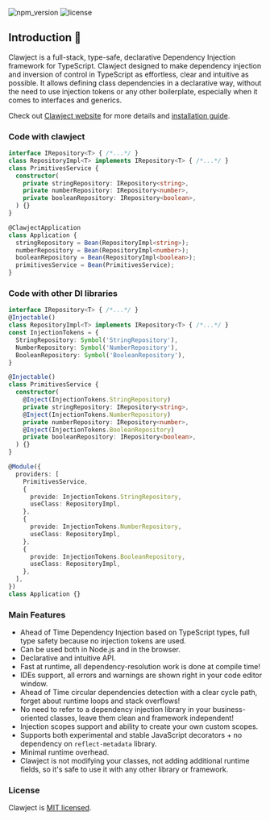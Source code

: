 ![npm_version](https://img.shields.io/npm/v/%40clawject/di?style=flat-square&color=ff7aa7)
![license](https://img.shields.io/npm/l/%40clawject%2Fdi?style=flat-square)

## Introduction 🚀

Clawject is a full-stack, type-safe, declarative Dependency Injection framework for TypeScript.
Clawject designed to make dependency injection and inversion of control in TypeScript as effortless,
clear and intuitive as possible.
It allows defining class dependencies in a declarative way, without the need to use injection tokens or any other boilerplate,
especially when it comes to interfaces and generics.

Check out [Clawject website](https://clawject.com/) for more details and [installation guide](https://clawject.com/docs/setup).

### Code with clawject

```typescript
interface IRepository<T> { /*...*/ }
class RepositoryImpl<T> implements IRepository<T> { /*...*/ }
class PrimitivesService {
  constructor(
    private stringRepository: IRepository<string>,
    private numberRepository: IRepository<number>,
    private booleanRepository: IRepository<boolean>,
  ) {}
}

@ClawjectApplication
class Application {
  stringRepository = Bean(RepositoryImpl<string>);
  numberRepository = Bean(RepositoryImpl<number>);
  booleanRepository = Bean(RepositoryImpl<boolean>);
  primitivesService = Bean(PrimitivesService);
}
```

### Code with other DI libraries

```typescript
interface IRepository<T> { /*...*/ }
@Injectable()
class RepositoryImpl<T> implements IRepository<T> { /*...*/ }
const InjectionTokens = {
  StringRepository: Symbol('StringRepository'),
  NumberRepository: Symbol('NumberRepository'),
  BooleanRepository: Symbol('BooleanRepository'),
}

@Injectable()
class PrimitivesService {
  constructor(
    @Inject(InjectionTokens.StringRepository)
    private stringRepository: IRepository<string>,
    @Inject(InjectionTokens.NumberRepository)
    private numberRepository: IRepository<number>,
    @Inject(InjectionTokens.BooleanRepository)
    private booleanRepository: IRepository<boolean>,
  ) {}
}

@Module({
  providers: [
    PrimitivesService,
    {
      provide: InjectionTokens.StringRepository,
      useClass: RepositoryImpl,
    },
    {
      provide: InjectionTokens.NumberRepository,
      useClass: RepositoryImpl,
    },
    {
      provide: InjectionTokens.BooleanRepository,
      useClass: RepositoryImpl,
    },
  ],
})
class Application {}
```

### Main Features

- Ahead of Time Dependency Injection based on TypeScript types, full type safety because no injection tokens are used.
- Can be used both in Node.js and in the browser.
- Declarative and intuitive API.
- Fast at runtime, all dependency-resolution work is done at compile time!
- IDEs support, all errors and warnings are shown right in your code editor window.
- Ahead of Time circular dependencies detection with a clear cycle path, forget about runtime loops and stack overflows!
- No need to refer to a dependency injection library in your business-oriented classes, leave them clean and framework independent!
- Injection scopes support and ability to create your own custom scopes.
- Supports both experimental and stable JavaScript decorators + no dependency on `reflect-metadata` library.
- Minimal runtime overhead.
- Clawject is not modifying your classes, not adding additional runtime fields, so it's safe to use it with any other library or framework.

### License

Clawject is [MIT licensed](https://github.com/clawject/clawject/blob/main/LICENSE).
